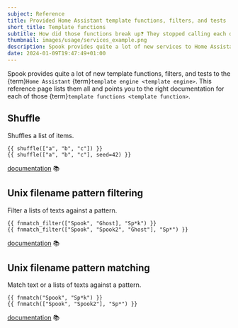 ```yaml
---
subject: Reference
title: Provided Home Assistant template functions, filters, and tests
short_title: Template functions
subtitle: How did those functions break up❓ They stopped calling each other 🥁
thumbnail: images/usage/services_example.png
description: Spook provides quite a lot of new services to Home Assistant. This reference pages lists them all, and points you to the right documentation.
date: 2024-01-09T19:47:49+01:00
---
```


Spook provides quite a lot of new template functions, filters, and tests to the {term}`Home Assistant` {term}`template engine <template engine>`. This reference page lists them all and points you to the right documentation for each of those {term}`template functions <template function>`.

## Shuffle

Shuffles a list of items.

```
{{ shuffle(["a", "b", "c"]) }}
{{ shuffle(["a", "b", "c"], seed=42) }}
```

[documentation](template_functions/shuffle) 📚

## Unix filename pattern filtering

Filter a lists of texts against a pattern.

```
{{ fnmatch_filter(["Spook", "Ghost], "Sp*k") }}
{{ fnmatch_filter(["Spook", "Spook2", "Ghost"], "Sp*") }}
```

[documentation](template_functions/fnmatch_filter) 📚

## Unix filename pattern matching

Match text or a lists of texts against a pattern.

```
{{ fnmatch("Spook", "Sp*k") }}
{{ fnmatch(["Spook", "Spook2"], "Sp*") }}
```

[documentation](template_functions/fnmatch) 📚
